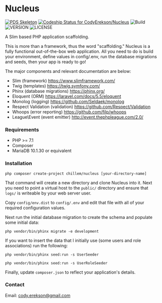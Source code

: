 Nucleus
=======

[![PDS Skeleton](https://img.shields.io/badge/pds-skeleton-blue.svg?style=flat-square)](https://github.com/php-pds/skeleton) [ ![Codeship Status for CodyErekson/Nucleus](https://app.codeship.com/projects/e0dd7b00-e11c-0135-9caa-3a15b47d4b16/status?branch=master)](https://app.codeship.com/projects/266583) ![Build](https://img.shields.io/badge/Build-beta-blue.svg) ![VERSION](https://img.shields.io/badge/Version-v1.0--beta-blue.svg) ![LICENSE](https://img.shields.io/github/license/CodyErekson/Nucleus.svg)


A Slim based PHP application scaffolding.

This is more than a framework, thus the word "scaffolding." Nucleus is a fully functional out-of-the-box web application. All you need to do is build your environment, define values in config/.env, run the database migrations and seeds, then your app is ready to go!

The major components and relevant documentation are below:
- Slim (framework) https://www.slimframework.com/
- Twig (templates) https://twig.symfony.com/
- Phinx (database migrations) https://phinx.org/
- Eloquent (ORM) https://laravel.com/docs/5.5/eloquent
- Monolog (logging) https://github.com/Seldaek/monolog
- Respect Validation (validation) https://github.com/Respect/Validation
- Whoops (error reporting) https://github.com/filp/whoops
- League\Event (event emitter) http://event.thephpleague.com/2.0/


### Requirements

- PHP >= 7.1
- Composer
- MariaDB 10.1.30 or equivalent


### Installation

`php composer create-project chillem/nucleus [your-directory-name]`

That command will create a new directory and clone Nucleus into it. Next you need to point a virtual host to the `public/` directory and ensure that `logs/` is writeable by your web server user.

Copy `config/env.dist` to `config/.env` and edit that file with all of your required configuration values.

Next run the initial database migration to create the schema and populate some initial data:

`php vendor/bin/phinx migrate -e development`

If you want to insert the data that I initially use (some users and role associations) run the following:

`php vendor/bin/phinx seed:run -s UserSeeder`

`php vendor/bin/phinx seed:run -s UserRoleSeeder`
 
Finally, update `composer.json` to reflect your application's details.


### Contact

Email: cody.erekson@gmail.com